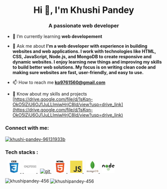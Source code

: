 <h1 align="center">Hi 👋, I'm Khushi Pandey</h1>
<h3 align="center">A passionate web developer</h3>

- 🌱 I’m currently learning **web developement**


- 💬 Ask me about **I'm a web developer with experience in building websites and web applications. I work with technologies like HTML, CSS, JavaScript, Node.js, and MongoDB to create responsive and dynamic websites. I enjoy learning new things and improving my skills to build better web solutions. My focus is on writing clean code and making sure websites are fast, user-friendly, and easy to use.**

- 📫 How to reach me **kp9761560@gmail.com**

- 📄 Know about my skills and projects [https://drive.google.com/file/d/1sKqn-OkO5lZiU6OJ1JuLLImiwHrjC8Id/view?usp=drive_link](https://drive.google.com/file/d/1sKqn-OkO5lZiU6OJ1JuLLImiwHrjC8Id/view?usp=drive_link)

<h3 align="left">Connect with me:</h3>
<p align="left">
<a href="https://linkedin.com/in/khushi-pandey-96131933b" target="blank"><img align="center" src="https://raw.githubusercontent.com/rahuldkjain/github-profile-readme-generator/master/src/images/icons/Social/linked-in-alt.svg" alt="khushi-pandey-96131933b" height="30" width="40" /></a>
</p>

<h3 align="left">Tech stacks :</h3> 
<p align="left"> &nbsp; <a href="https://www.w3schools.com/css/" target="_blank" rel="noreferrer"> <img src="https://raw.githubusercontent.com/devicons/devicon/master/icons/css3/css3-original-wordmark.svg" alt="css3" width="40" height="40"/> </a>&nbsp;<a href="https://expressjs.com" target="_blank" rel="noreferrer"> <img src="https://raw.githubusercontent.com/devicons/devicon/master/icons/express/express-original-wordmark.svg" alt="express" width="40" height="40"/> </a> &nbsp; <a href="https://git-scm.com/" target="_blank" rel="noreferrer"> <img src="https://www.vectorlogo.zone/logos/git-scm/git-scm-icon.svg" alt="git" width="40" height="40"/> </a> &nbsp; <a href="https://www.w3.org/html/" target="_blank" rel="noreferrer"> <img src="https://raw.githubusercontent.com/devicons/devicon/master/icons/html5/html5-original-wordmark.svg" alt="html5" width="40" height="40"/> </a> &nbsp; <a href="https://developer.mozilla.org/en-US/docs/Web/JavaScript" target="_blank" rel="noreferrer"> <img src="https://raw.githubusercontent.com/devicons/devicon/master/icons/javascript/javascript-original.svg" alt="javascript" width="40" height="40"/> </a> &nbsp; <a href="https://www.mongodb.com/" target="_blank" rel="noreferrer"> <img src="https://raw.githubusercontent.com/devicons/devicon/master/icons/mongodb/mongodb-original-wordmark.svg" alt="mongodb" width="40" height="40"/> </a> &nbsp; <a href="https://nodejs.org" target="_blank" rel="noreferrer"> <img src="https://raw.githubusercontent.com/devicons/devicon/master/icons/nodejs/nodejs-original-wordmark.svg" alt="nodejs" width="40" height="40"/> </a> </p>

<p><img align="left" src="https://github-readme-stats.vercel.app/api/top-langs?username=khushipandey-456&show_icons=true&locale=en&layout=compact" alt="khushipandey-456" /></p>

<p>&nbsp;<img align="center" src="https://github-readme-stats.vercel.app/api?username=khushipandey-456&show_icons=true&locale=en" alt="khushipandey-456" /></p>

